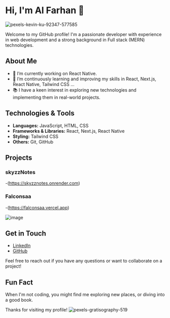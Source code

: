 # Hi, I'm Al Farhan 👋

![pexels-kevin-ku-92347-577585](https://github.com/Al-Farhan/al-farhan/assets/95585017/97d1a529-03dd-4da7-8303-46e6976f5ad3)

Welcome to my GitHub profile! I'm a passionate developer with experience in web development and a strong background in Full stack (MERN) technologies.

## About Me

- 🔭 I’m currently working on React Native.
- 🌱 I’m continuously learning and improving my skills in React, Next.js, React Native, Tailwind CSS ...
- 📚 I have a keen interest in exploring new technologies and implementing them in real-world projects.

## Technologies & Tools

- **Languages:** JavaScript, HTML, CSS
- **Frameworks & Libraries:** React, Next.js, React Native
- **Styling:** Tailwind CSS
- **Others:** Git, GitHub

## Projects

### skyzzNotes
-(https://skyzznotes.onrender.com)

### Falconsaa
-(https://falconsaa.vercel.app)

![image](https://github.com/Al-Farhan/al-farhan/assets/95585017/c04711d3-ae0b-471b-bb8e-a98e78663a78)

## Get in Touch

- [LinkedIn](https://linkedin.com/in/al-farhan)
- [GitHub](https://github.com/al-farhan)

Feel free to reach out if you have any questions or want to collaborate on a project!

## Fun Fact

When I'm not coding, you might find me exploring new places, or diving into a good book.

Thanks for visiting my profile!
![pexels-gratisography-519](https://github.com/Al-Farhan/al-farhan/assets/95585017/ad49eee1-e616-486f-8797-273decb45759)
